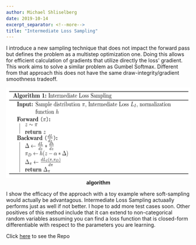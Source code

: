```yaml
---
author: Michael Shliselberg
date: 2019-10-14
excerpt_separator: <!--more-->
title: "Intermediate Loss Sampling"
---
```


I introduce a new sampling technique that does not impact the forward pass but defines the problem as a multistep optimization one. Doing this allows for efficient calculation of gradients that utilize directly the loss' gradient. This work aims to solve a similar problem as Gumbel Softmax. Different from that approach this does not have the same draw-integrity/gradient smoothness tradeoff. 

<!--more-->
  
<p align="center">
  <img src="/images/ILS/ILS.png" width="650px" height="250px">
  <br><b>algorithm</b>
</p> 
  
I show the efficacy of the approach with a toy example where soft-sampling would actually be advantagous. Intermediate Loss Sampling actuaally performs just as well if not better. I hope to add more test cases soon. Other positives of this method include that it can extend to non-categorical random variables assuming you can find a loss function that is closed-form differentiable with respect to the parameters you are learning.  

Click [here](https://github.com/mshlis/ILSampling) to see the Repo